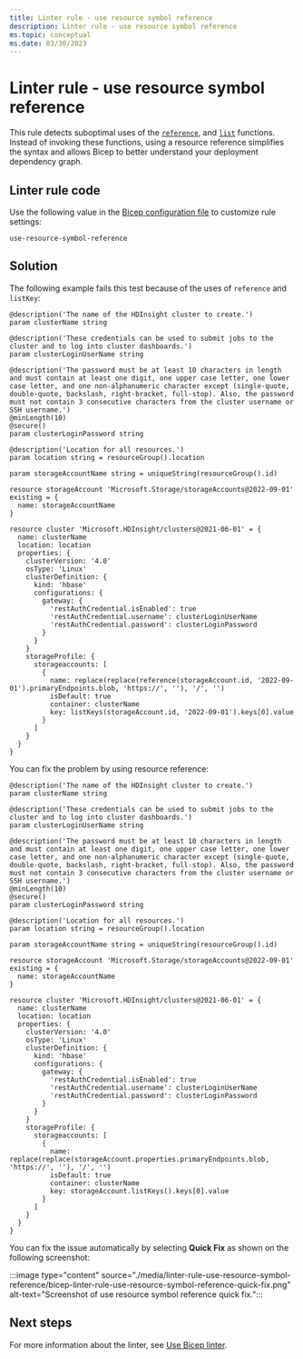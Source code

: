 ```yaml
---
title: Linter rule - use resource symbol reference
description: Linter rule - use resource symbol reference
ms.topic: conceptual
ms.date: 03/30/2023
---
```


# Linter rule - use resource symbol reference

This rule detects suboptimal uses of the [`reference`](./bicep-functions-resource.md#reference), and [`list`](./bicep-functions-resource.md#list) functions. Instead of invoking these functions, using a resource reference simplifies the syntax and allows Bicep to better understand your deployment dependency graph.

## Linter rule code

Use the following value in the [Bicep configuration file](bicep-config-linter.md) to customize rule settings:

`use-resource-symbol-reference`

## Solution

The following example fails this test because of the uses of `reference` and `listKey`:

```bicep
@description('The name of the HDInsight cluster to create.')
param clusterName string

@description('These credentials can be used to submit jobs to the cluster and to log into cluster dashboards.')
param clusterLoginUserName string

@description('The password must be at least 10 characters in length and must contain at least one digit, one upper case letter, one lower case letter, and one non-alphanumeric character except (single-quote, double-quote, backslash, right-bracket, full-stop). Also, the password must not contain 3 consecutive characters from the cluster username or SSH username.')
@minLength(10)
@secure()
param clusterLoginPassword string

@description('Location for all resources.')
param location string = resourceGroup().location

param storageAccountName string = uniqueString(resourceGroup().id)

resource storageAccount 'Microsoft.Storage/storageAccounts@2022-09-01' existing = {
  name: storageAccountName
}

resource cluster 'Microsoft.HDInsight/clusters@2021-06-01' = {
  name: clusterName
  location: location
  properties: {
    clusterVersion: '4.0'
    osType: 'Linux'
    clusterDefinition: {
      kind: 'hbase'
      configurations: {
        gateway: {
          'restAuthCredential.isEnabled': true
          'restAuthCredential.username': clusterLoginUserName
          'restAuthCredential.password': clusterLoginPassword
        }
      }
    }
    storageProfile: {
      storageaccounts: [
        {
          name: replace(replace(reference(storageAccount.id, '2022-09-01').primaryEndpoints.blob, 'https://', ''), '/', '')
          isDefault: true
          container: clusterName
          key: listKeys(storageAccount.id, '2022-09-01').keys[0].value
        }
      ]
    }
  }
}
```

You can fix the problem by using resource reference:

```bicep
@description('The name of the HDInsight cluster to create.')
param clusterName string

@description('These credentials can be used to submit jobs to the cluster and to log into cluster dashboards.')
param clusterLoginUserName string

@description('The password must be at least 10 characters in length and must contain at least one digit, one upper case letter, one lower case letter, and one non-alphanumeric character except (single-quote, double-quote, backslash, right-bracket, full-stop). Also, the password must not contain 3 consecutive characters from the cluster username or SSH username.')
@minLength(10)
@secure()
param clusterLoginPassword string

@description('Location for all resources.')
param location string = resourceGroup().location

param storageAccountName string = uniqueString(resourceGroup().id)

resource storageAccount 'Microsoft.Storage/storageAccounts@2022-09-01' existing = {
  name: storageAccountName
}

resource cluster 'Microsoft.HDInsight/clusters@2021-06-01' = {
  name: clusterName
  location: location
  properties: {
    clusterVersion: '4.0'
    osType: 'Linux'
    clusterDefinition: {
      kind: 'hbase'
      configurations: {
        gateway: {
          'restAuthCredential.isEnabled': true
          'restAuthCredential.username': clusterLoginUserName
          'restAuthCredential.password': clusterLoginPassword
        }
      }
    }
    storageProfile: {
      storageaccounts: [
        {
          name: replace(replace(storageAccount.properties.primaryEndpoints.blob, 'https://', ''), '/', '')
          isDefault: true
          container: clusterName
          key: storageAccount.listKeys().keys[0].value
        }
      ]
    }
  }
}
```

You can fix the issue automatically by selecting **Quick Fix** as shown on the following screenshot:

:::image type="content" source="./media/linter-rule-use-resource-symbol-reference/bicep-linter-rule-use-resource-symbol-reference-quick-fix.png" alt-text="Screenshot of use resource symbol reference quick fix.":::

## Next steps

For more information about the linter, see [Use Bicep linter](./linter.md).
